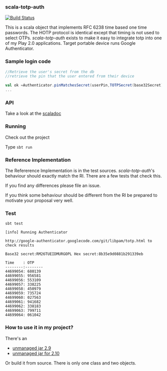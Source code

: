 ### scala-totp-auth

[![Build Status](https://travis-ci.org/marklister/scala-totp-auth.png)](https://travis-ci.org/marklister/scala-totp-auth)

This is a scala object that implements RFC 6238 time based one time passwords.
The HOTP protocol is identical except that timing is not used to select OTPs.
*scala-totp-auth* exists to make it easy to integrate totp into one of my Play 2.0 applications.  Target portable device runs Google Authenticator.

### Sample login code

```scala
//Retrieve the user's secret from the db
//retrieve the pin that the user entered from their device

val ok =Authenticator.pinMatchesSecret(userPin,TOTPSecret(base32Secret))
...
```

### API

Take a look at the [scaladoc](http://marklister.github.com/scala-totp-auth/latest/api/index.html#org.catch22.totp.auth.package) 

### Running

Check out the project 

Type `sbt run` 

### Reference Implementation

The Refererence Implementation is in the test sources.  *scala-totp-auth*'s behaviour should exactly match the RI.  There are a few tests that check this.

If you find any differences please file an issue.

If you think some behaviour should be different from the RI be prepared to motivate your proposal very well.

### Test

`sbt test`



    [info] Running Authenticator 
    
    http://google-authenticator.googlecode.com/git/libpam/totp.html to check results
    
    Base32 secret:RM26TUEIDMURGOPL Hex secret:8b35e9d0881b291339eb
    
    Time    : OTP
    --------:--------
    44699054: 680139
    44699055: 956581
    44699056: 553109
    44699057: 338225
    44699058: 450979
    44699059: 735724
    44699060: 027563
    44699061: 941682
    44699062: 338183
    44699063: 799711
    44699064: 061042

### How to use it in my project?

There's an 
  - [unmanaged jar 2.9](https://marklister.github.com/scala-totp-auth/scala-totp-auth_2.9.2-1.01.jar) 
  - [unmanaged jar for 2.10](https://marklister.github.com/scala-totp-auth/scala-totp-auth_2.10-1.1.jar)

Or build it from source.  There is only one class and two objects.
